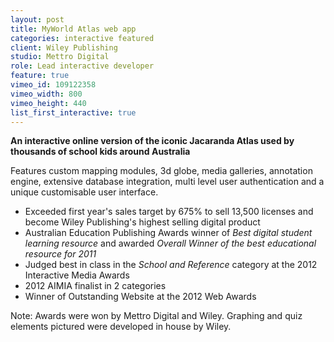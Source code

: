 ```yaml
---
layout: post
title: MyWorld Atlas web app
categories: interactive featured
client: Wiley Publishing
studio: Mettro Digital
role: Lead interactive developer
feature: true
vimeo_id: 109122358
vimeo_width: 800
vimeo_height: 440
list_first_interactive: true
---
```


**An interactive online version of the iconic Jacaranda Atlas used by thousands of school kids around Australia**

Features custom mapping modules, 3d globe, media galleries, annotation engine, extensive database integration, multi level user authentication and a unique customisable user interface.
						
- Exceeded first year's sales target by 675% to sell 13,500 licenses and become Wiley Publishing's highest selling digital product
- Australian Education Publishing Awards winner of *Best digital student learning resource* and awarded *Overall Winner of the best educational resource for 2011*
- Judged best in class in the *School and Reference* category at the 2012 Interactive Media Awards
- 2012 AIMIA finalist in 2 categories
- Winner of Outstanding Website at the 2012 Web Awards

<p class="smallprint" >
Note: Awards were won by Mettro Digital and Wiley. Graphing and quiz elements pictured were developed in house by Wiley.
</p>


